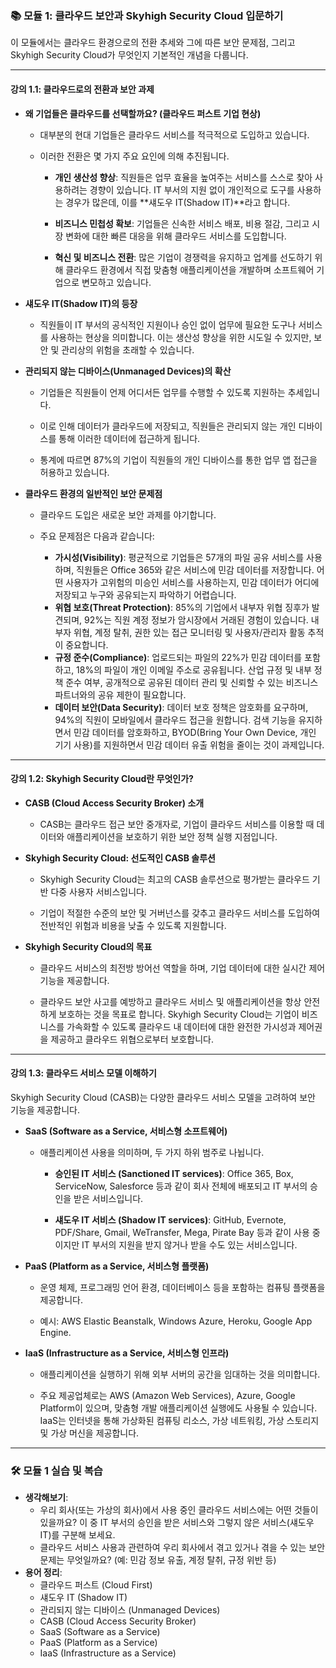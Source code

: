 ### 📚 모듈 1: 클라우드 보안과 Skyhigh Security Cloud 입문하기

이 모듈에서는 클라우드 환경으로의 전환 추세와 그에 따른 보안 문제점, 그리고 Skyhigh Security Cloud가 무엇인지 기본적인 개념을 다룹니다.

---

#### **강의 1.1: 클라우드로의 전환과 보안 과제**

- **왜 기업들은 클라우드를 선택할까요? (클라우드 퍼스트 기업 현상)**
    - 대부분의 현대 기업들은 클라우드 서비스를 적극적으로 도입하고 있습니다.
        
    - 이러한 전환은 몇 가지 주요 요인에 의해 추진됩니다.
        
        - **개인 생산성 향상**: 직원들은 업무 효율을 높여주는 서비스를 스스로 찾아 사용하려는 경향이 있습니다. IT 부서의 지원 없이 개인적으로 도구를 사용하는 경우가 많은데, 이를 **섀도우 IT(Shadow IT)**라고 합니다.
            
        - **비즈니스 민첩성 확보**: 기업들은 신속한 서비스 배포, 비용 절감, 그리고 시장 변화에 대한 빠른 대응을 위해 클라우드 서비스를 도입합니다.
            
        - **혁신 및 비즈니스 전환**: 많은 기업이 경쟁력을 유지하고 업계를 선도하기 위해 클라우드 환경에서 직접 맞춤형 애플리케이션을 개발하며 소프트웨어 기업으로 변모하고 있습니다.
            
- **섀도우 IT(Shadow IT)의 등장**
    - 직원들이 IT 부서의 공식적인 지원이나 승인 없이 업무에 필요한 도구나 서비스를 사용하는 현상을 의미합니다. 이는 생산성 향상을 위한 시도일 수 있지만, 보안 및 관리상의 위험을 초래할 수 있습니다.
        
- **관리되지 않는 디바이스(Unmanaged Devices)의 확산**
    - 기업들은 직원들이 언제 어디서든 업무를 수행할 수 있도록 지원하는 추세입니다.
        
    - 이로 인해 데이터가 클라우드에 저장되고, 직원들은 관리되지 않는 개인 디바이스를 통해 이러한 데이터에 접근하게 됩니다.
        
    - 통계에 따르면 87%의 기업이 직원들의 개인 디바이스를 통한 업무 앱 접근을 허용하고 있습니다.
        
- **클라우드 환경의 일반적인 보안 문제점**
    - 클라우드 도입은 새로운 보안 과제를 야기합니다.
        
    - 주요 문제점은 다음과 같습니다:
        
        - **가시성(Visibility)**: 평균적으로 기업들은 57개의 파일 공유 서비스를 사용하며, 직원들은 Office 365와 같은 서비스에 민감 데이터를 저장합니다. 어떤 사용자가 고위험의 미승인 서비스를 사용하는지, 민감 데이터가 어디에 저장되고 누구와 공유되는지 파악하기 어렵습니다.
        - **위협 보호(Threat Protection)**: 85%의 기업에서 내부자 위협 징후가 발견되며, 92%는 직원 계정 정보가 암시장에서 거래된 경험이 있습니다. 내부자 위협, 계정 탈취, 권한 있는 접근 모니터링 및 사용자/관리자 활동 추적이 중요합니다.
        - **규정 준수(Compliance)**: 업로드되는 파일의 22%가 민감 데이터를 포함하고, 18%의 파일이 개인 이메일 주소로 공유됩니다. 산업 규정 및 내부 정책 준수 여부, 공개적으로 공유된 데이터 관리 및 신뢰할 수 있는 비즈니스 파트너와의 공유 제한이 필요합니다.
        - **데이터 보안(Data Security)**: 데이터 보호 정책은 암호화를 요구하며, 94%의 직원이 모바일에서 클라우드 접근을 원합니다. 검색 기능을 유지하면서 민감 데이터를 암호화하고, BYOD(Bring Your Own Device, 개인 기기 사용)를 지원하면서 민감 데이터 유출 위험을 줄이는 것이 과제입니다.

---

#### **강의 1.2: Skyhigh Security Cloud란 무엇인가?**

- **CASB (Cloud Access Security Broker) 소개**
    - CASB는 클라우드 접근 보안 중개자로, 기업이 클라우드 서비스를 이용할 때 데이터와 애플리케이션을 보호하기 위한 보안 정책 실행 지점입니다.
        
- **Skyhigh Security Cloud: 선도적인 CASB 솔루션**
    - Skyhigh Security Cloud는 최고의 CASB 솔루션으로 평가받는 클라우드 기반 다중 사용자 서비스입니다.
        
    - 기업이 적절한 수준의 보안 및 거버넌스를 갖추고 클라우드 서비스를 도입하여 전반적인 위험과 비용을 낮출 수 있도록 지원합니다.
        
- **Skyhigh Security Cloud의 목표**
    - 클라우드 서비스의 최전방 방어선 역할을 하며, 기업 데이터에 대한 실시간 제어 기능을 제공합니다.
        
    - 클라우드 보안 사고를 예방하고 클라우드 서비스 및 애플리케이션을 항상 안전하게 보호하는 것을 목표로 합니다. Skyhigh Security Cloud는 기업이 비즈니스를 가속화할 수 있도록 클라우드 내 데이터에 대한 완전한 가시성과 제어권을 제공하고 클라우드 위협으로부터 보호합니다.
        

---

#### **강의 1.3: 클라우드 서비스 모델 이해하기**

Skyhigh Security Cloud (CASB)는 다양한 클라우드 서비스 모델을 고려하여 보안 기능을 제공합니다.

- **SaaS (Software as a Service, 서비스형 소프트웨어)**
    - 애플리케이션 사용을 의미하며, 두 가지 하위 범주로 나뉩니다.
        
        - **승인된 IT 서비스 (Sanctioned IT services)**: Office 365, Box, ServiceNow, Salesforce 등과 같이 회사 전체에 배포되고 IT 부서의 승인을 받은 서비스입니다.
            
        - **섀도우 IT 서비스 (Shadow IT services)**: GitHub, Evernote, PDF/Share, Gmail, WeTransfer, Mega, Pirate Bay 등과 같이 사용 중이지만 IT 부서의 지원을 받지 않거나 받을 수도 있는 서비스입니다.
            
- **PaaS (Platform as a Service, 서비스형 플랫폼)**
    - 운영 체제, 프로그래밍 언어 환경, 데이터베이스 등을 포함하는 컴퓨팅 플랫폼을 제공합니다.
        
    - 예시: AWS Elastic Beanstalk, Windows Azure, Heroku, Google App Engine.
        
- **IaaS (Infrastructure as a Service, 서비스형 인프라)**
    - 애플리케이션을 실행하기 위해 외부 서버의 공간을 임대하는 것을 의미합니다.
        
    - 주요 제공업체로는 AWS (Amazon Web Services), Azure, Google Platform이 있으며, 맞춤형 개발 애플리케이션 실행에도 사용될 수 있습니다. IaaS는 인터넷을 통해 가상화된 컴퓨팅 리소스, 가상 네트워킹, 가상 스토리지 및 가상 머신을 제공합니다.
        

---

### 🛠️ 모듈 1 실습 및 복습

- **생각해보기**:
    - 우리 회사(또는 가상의 회사)에서 사용 중인 클라우드 서비스에는 어떤 것들이 있을까요? 이 중 IT 부서의 승인을 받은 서비스와 그렇지 않은 서비스(섀도우 IT)를 구분해 보세요.
    - 클라우드 서비스 사용과 관련하여 우리 회사에서 겪고 있거나 겪을 수 있는 보안 문제는 무엇일까요? (예: 민감 정보 유출, 계정 탈취, 규정 위반 등)
- **용어 정리**:
    - 클라우드 퍼스트 (Cloud First)
    - 섀도우 IT (Shadow IT)
    - 관리되지 않는 디바이스 (Unmanaged Devices)
    - CASB (Cloud Access Security Broker)
    - SaaS (Software as a Service)
    - PaaS (Platform as a Service)
    - IaaS (Infrastructure as a Service)